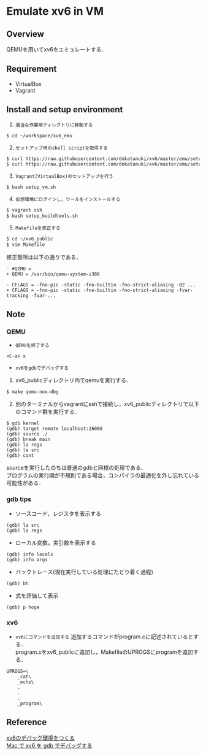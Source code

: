 # Emulate xv6 in VM

## Overview
QEMUを用いてxv6をエミュレートする．

## Requirement
- VirtualBox
- Vagrant

## Install and setup environment
1. `適当な作業用ディレクトリに移動する`
```sh
$ cd ~/workspace/xv6_emu
```

2. `セットアップ用のshell scriptを取得する`
```sh
$ curl https://raw.githubusercontent.com/dokatanuki/xv6/master/emu/setup_vm.sh > setup_vm.sh
$ curl https://raw.githubusercontent.com/dokatanuki/xv6/master/emu/setup_buildtools.sh > setup_buildtools.sh 
```

3. `Vagrant(VirtualBox)のセットアップを行う`
```sh
$ bash setup_vm.sh
```

4. `仮想環境にログインし，ツールをインストールする`
```sh
$ vagrant ssh
$ bash setup_buildtools.sh
```

5. `Makefileを修正する`
```sh
$ cd ~/xv6_public
$ vim Makefile
```
修正箇所は以下の通りである．  
```
- #QEMU = 
+ QEMU = /usr/bin/qemu-system-i386
```
```
- CFLAGS = -fno-pic -static -fno-builtin -fno-strict-aliasing -02 ...
+ CFLAGS = -fno-pic -static -fno-builtin -fno-strict-aliasing -fvar-tracking -fvar-...
```

## Note
### QEMU
- `QEMUを終了する`
```
<C-a> x
```

- `xv6をgdbでデバッグする`
1. xv6\_publicディレクトリ内でqemuを実行する．  
```
$ make qemu-nox-dbg
```

2. 別のターミナルからvagrantにsshで接続し，xv6\_publicディレクトリで以下のコマンド群を実行する．  
```
$ gdb kernel
(gdb) target remote localhost:26000
(gdb) source ./
(gdb) break main
(gdb) la regs
(gdb) la src
(gdb) cont
```
sourceを実行したのちは普通のgdbと同様の処理である．  
プログラムの実行順が不規則である場合，コンパイラの最適化を外し忘れている可能性がある．  

### gdb tips
- ソースコード，レジスタを表示する
```
(gdb) la src
(gdb) la regs
```

- ローカル変数，実引数を表示する
```
(gdb) info locals
(gdb) info args
```

- バックトレース(現在実行している処理にたどり着く過程)
```
(gdb) bt
```

- 式を評価して表示
```
(gdb) p hoge
```

### xv6
- `xv6にコマンドを追加する`
追加するコマンドがprogram.cに記述されているとする．  
program.cをxv6\_publicに追加し，MakefileのUPROGSにprogramを追加する．  
```
UPROGS=\
	_cat\
	_echo\
	.
	.
	.
	_program\
```

## Reference
[xv6のデバッグ環境をつくる](https://qiita.com/ksky/items/974ad1249cfb2dcf5437 "xv6のデバッグ環境をつくる")  
[Mac で xv6 を gdb でデバッグする](http://sairoutine.hatenablog.com/entry/2016/09/03/002354 "Mac で xv6 を gdb でデバッグする")
